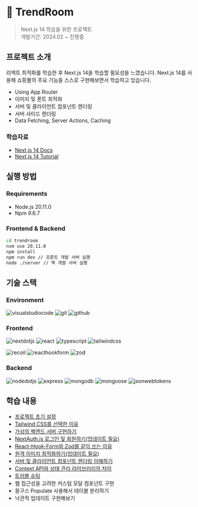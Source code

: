 # :tshirt: TrendRoom

> Next.js 14 학습을 위한 프로젝트 <br/>
> 개발기간: 2024.02 ~ 진행중

## 프로젝트 소개

리액트 최적화를 학습한 후 Next.js 14을 학습할 필요성을 느꼈습니다. Next.js 14를 사용해 쇼핑몰의 주요 기능을 스스로 구현해보면서 학습하고 있습니다.

- Using App Router
- 이미지 및 폰트 최적화
- 서버 및 클라이언트 컴포넌트 렌더링
- 서버 사이드 렌더링
- Data Fetching, Server Actions, Caching

### 학습자료

- [Next.js 14 Docs](https://nextjs.org/docs)
- [Next.js 14 Tutorial](https://nextjs.org/learn?utm_source=next-site&utm_medium=homepage-cta&utm_campaign=home)

## 실행 방법

### Requirements

- Node.js 20.11.0
- Npm 9.6.7

### Frontend & Backend

```bash
cd trendroom
nvm use 20.11.0
npm install
npm run dev // 프론트 개발 서버 실행
node ./server // 벡 개발 서버 실행
```

## 기술 스택

### Environment

![visualstudiocode](https://img.shields.io/badge/visualstudiocode-007ACC.svg?&style=for-the-badge&logo=visualstudiocode&logoColor=white)
![git](https://img.shields.io/badge/git-F05032.svg?&style=for-the-badge&logo=git&logoColor=white)
![github](https://img.shields.io/badge/github-181717.svg?&style=for-the-badge&logo=github&logoColor=white)

### Frontend

![nextdotjs](https://img.shields.io/badge/next.js-000000.svg?&style=for-the-badge&logo=nextdotjs&logoColor=white)
![react](https://img.shields.io/badge/react-61DAFB.svg?&style=for-the-badge&logo=react&logoColor=white)
![typescript](https://img.shields.io/badge/typescript-3178C6.svg?&style=for-the-badge&logo=typescript&logoColor=white)
![tailwindcss](https://img.shields.io/badge/tailwindcss-06B6D4.svg?&style=for-the-badge&logo=tailwindcss&logoColor=white)

![recoil](https://img.shields.io/badge/recoil-3578E5.svg?&style=for-the-badge&logo=recoil&logoColor=white)
![reacthookform](https://img.shields.io/badge/react%20hook%20form-EC5990.svg?&style=for-the-badge&logo=reacthookform&logoColor=white)
![zod](https://img.shields.io/badge/zod-3E67B1.svg?&style=for-the-badge&logo=zod&logoColor=white)

### Backend

![nodedotjs](https://img.shields.io/badge/node.js-339933.svg?&style=for-the-badge&logo=nodedotjs&logoColor=white)
![express](https://img.shields.io/badge/express-000000.svg?&style=for-the-badge&logo=express&logoColor=white)
![mongodb](https://img.shields.io/badge/mongodb-47A248.svg?&style=for-the-badge&logo=mongodb&logoColor=white)
![mongoose](https://img.shields.io/badge/mongoose-880000.svg?&style=for-the-badge&logo=mongoose&logoColor=white)
![jsonwebtokens](https://img.shields.io/badge/jsonwebtokens-000000.svg?&style=for-the-badge&logo=jsonwebtokens&logoColor=white)

## 학습 내용

- [프로젝트 초기 설정](https://sanbondeveloper.tistory.com/92)
- [Tailwind CSS를 선택한 이유](https://sanbondeveloper.tistory.com/94)
- [가상의 벡엔드 서버 구현하기](https://sanbondeveloper.tistory.com/95)
- [NextAuth.js 로그인 및 회원하기(업데이트 필요)](https://sanbondeveloper.tistory.com/97)
- [React-Hook-Form와 Zod를 같이 쓰는 이유](https://sanbondeveloper.tistory.com/98)
- [원격 이미지 최적화하기(업데이트 필요)](https://sanbondeveloper.tistory.com/101)
- [서버 및 클라이언트 컴포넌트 렌더링 이해하기](https://gyeongm1n.notion.site/Rendering-21b7a11c402b49a3a0963246150202a6?pvs=4)
- [Context API와 상태 관리 라이브러리의 차이](https://gyeongm1n.notion.site/Context-API-e7782085b38b4dcbb56f82ba81197e64?pvs=4)
- [트러블 슈팅](https://gyeongm1n.notion.site/011b615d65a24526a32dd8f84c98d75b?pvs=4)
- 웹 접근성을 고려한 커스텀 모달 컴포넌트 구현
- 몽구스 Populate 사용해서 테이블 분리하기
- 낙관적 업데이트 구현해보기
